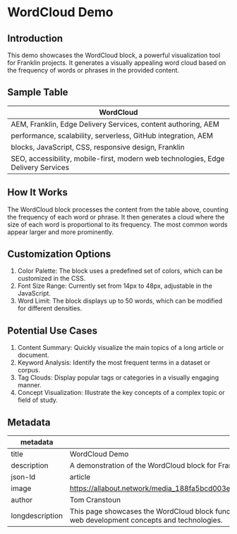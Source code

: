 # WordCloud Demo

## Introduction

This demo showcases the WordCloud block, a powerful visualization tool for Franklin projects. It generates a visually appealing word cloud based on the frequency of words or phrases in the provided content.

## Sample Table

| WordCloud |
|-----------|
| AEM, Franklin, Edge Delivery Services, content authoring, AEM |
| performance, scalability, serverless, GitHub integration, AEM |
| blocks, JavaScript, CSS, responsive design, Franklin |
| SEO, accessibility, mobile-first, modern web technologies, Edge Delivery Services |

## How It Works

The WordCloud block processes the content from the table above, counting the frequency of each word or phrase. It then generates a cloud where the size of each word is proportional to its frequency. The most common words appear larger and more prominently.

## Customization Options

1. Color Palette: The block uses a predefined set of colors, which can be customized in the CSS.
2. Font Size Range: Currently set from 14px to 48px, adjustable in the JavaScript.
3. Word Limit: The block displays up to 50 words, which can be modified for different densities.

## Potential Use Cases

1. Content Summary: Quickly visualize the main topics of a long article or document.
2. Keyword Analysis: Identify the most frequent terms in a dataset or corpus.
3. Tag Clouds: Display popular tags or categories in a visually engaging manner.
4. Concept Visualization: Illustrate the key concepts of a complex topic or field of study.

## Metadata

| metadata |  |
|----------|---|
| title | WordCloud Demo |
| description | A demonstration of the WordCloud block for Franklin |
| json-ld | article |
| image | https://allabout.network/media_188fa5bcd003e5a2d56e7ad3ca233300c9e52f1e5.png |
| author | Tom Cranstoun |
| longdescription | This page showcases the WordCloud block functionality in Franklin, visualizing common web development concepts and technologies. |